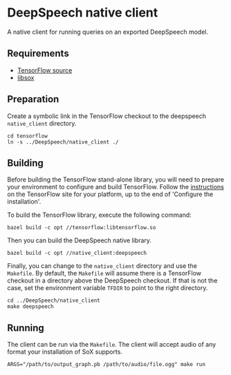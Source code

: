 # DeepSpeech native client

A native client for running queries on an exported DeepSpeech model.

## Requirements

* [TensorFlow source](https://www.tensorflow.org/install/install_sources)
* [libsox](https://sourceforge.net/projects/sox/)

## Preparation

Create a symbolic link in the TensorFlow checkout to the deepspeech `native_client` directory.

```
cd tensorflow
ln -s ../DeepSpeech/native_client ./
```

## Building

Before building the TensorFlow stand-alone library, you will need to prepare your environment to configure and build TensorFlow. Follow the [instructions](https://www.tensorflow.org/install/install_sources) on the TensorFlow site for your platform, up to the end of 'Configure the installation'.

To build the TensorFlow library, execute the following command:

```
bazel build -c opt //tensorflow:libtensorflow.so
```

Then you can build the DeepSpeech native library.

```
bazel build -c opt //native_client:deepspeech
```

Finally, you can change to the `native_client` directory and use the `Makefile`. By default, the `Makefile` will assume there is a TensorFlow checkout in a directory above the DeepSpeech checkout. If that is not the case, set the environment variable `TFDIR` to point to the right directory.

```
cd ../DeepSpeech/native_client
make deepspeech
```

## Running

The client can be run via the `Makefile`. The client will accept audio of any format your installation of SoX supports.

```
ARGS="/path/to/output_graph.pb /path/to/audio/file.ogg" make run
```
